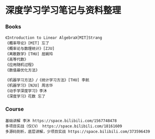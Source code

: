 # 深度学习学习笔记与资料整理

### Books

    《Introduction to Linear Algebra》[MIT]Strang
    《概率导论》[MIT] 忘了
    《概率论与数理统计》[ZJU]
    《离散数学》[THU] 屈婉玲
    《高等代数》
    《应用随机过程》
    《数值最优化方法》

    《机器学习方法》/《统计学习方法》[THU] 李航
    《机器学习》[NJU] 周志华
    《动手学深度学习》李沐
    《深度学习》花数 忘了

### Course

    基础讲解 李沐 https://space.bilibili.com/1567748478
    多项目实战（仅CV） https://space.bilibili.com/18161609
    多源码剖析，底层讲解，少项目实战 https://space.bilibili.com/373596439
